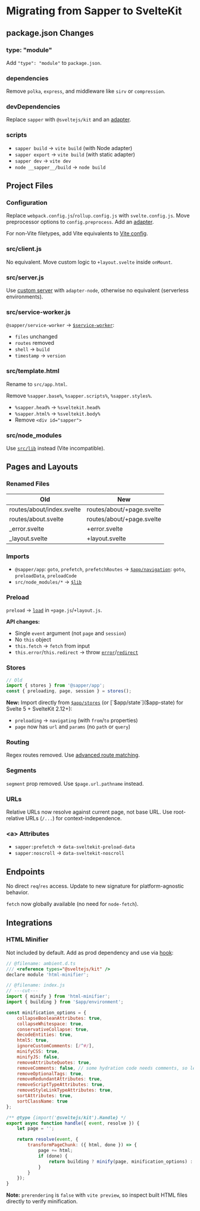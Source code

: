 # Migrating from Sapper to SvelteKit

## package.json Changes

### type: "module"
Add `"type": "module"` to `package.json`.

### dependencies
Remove `polka`, `express`, and middleware like `sirv` or `compression`.

### devDependencies
Replace `sapper` with `@sveltejs/kit` and an [adapter](adapters).

### scripts
- `sapper build` → `vite build` (with Node adapter)
- `sapper export` → `vite build` (with static adapter)
- `sapper dev` → `vite dev`
- `node __sapper__/build` → `node build`

## Project Files

### Configuration
Replace `webpack.config.js`/`rollup.config.js` with `svelte.config.js`. Move preprocessor options to `config.preprocess`. Add an [adapter](adapters).

For non-Vite filetypes, add Vite equivalents to [Vite config](project-structure#Project-files-vite.config.js).

### src/client.js
No equivalent. Move custom logic to `+layout.svelte` inside `onMount`.

### src/server.js
Use [custom server](adapter-node#Custom-server) with `adapter-node`, otherwise no equivalent (serverless environments).

### src/service-worker.js
`@sapper/service-worker` → [`$service-worker`]($service-worker):
- `files` unchanged
- `routes` removed
- `shell` → `build`
- `timestamp` → `version`

### src/template.html
Rename to `src/app.html`.

Remove `%sapper.base%`, `%sapper.scripts%`, `%sapper.styles%`.
- `%sapper.head%` → `%sveltekit.head%`
- `%sapper.html%` → `%sveltekit.body%`
- Remove `<div id="sapper">`

### src/node_modules
Use [`src/lib`]($lib) instead (Vite incompatible).

## Pages and Layouts

### Renamed Files
| Old | New |
|-----|-----|
| routes/about/index.svelte | routes/about/+page.svelte |
| routes/about.svelte | routes/about/+page.svelte |
| _error.svelte | +error.svelte |
| _layout.svelte | +layout.svelte |

### Imports
- `@sapper/app`: `goto`, `prefetch`, `prefetchRoutes` → [`$app/navigation`]($app-navigation): `goto`, `preloadData`, `preloadCode`
- `src/node_modules/*` → [`$lib`]($lib)

### Preload
`preload` → [`load`](load) in `+page.js`/`+layout.js`.

**API changes:**
- Single `event` argument (not `page` and `session`)
- No `this` object
- `this.fetch` → `fetch` from input
- `this.error`/`this.redirect` → throw [`error`](load#Errors)/[`redirect`](load#Redirects)

### Stores
```js
// Old
import { stores } from '@sapper/app';
const { preloading, page, session } = stores();
```

**New:** Import directly from [`$app/stores`]($app-stores) (or [`$app/state`]($app-state) for Svelte 5 + SvelteKit 2.12+):
- `preloading` → `navigating` (with `from`/`to` properties)
- `page` now has `url` and `params` (no `path` or `query`)

### Routing
Regex routes removed. Use [advanced route matching](advanced-routing#Matching).

### Segments
`segment` prop removed. Use `$page.url.pathname` instead.

### URLs
Relative URLs now resolve against current page, not base URL. Use root-relative URLs (`/...`) for context-independence.

### &lt;a&gt; Attributes
- `sapper:prefetch` → `data-sveltekit-preload-data`
- `sapper:noscroll` → `data-sveltekit-noscroll`

## Endpoints

No direct `req`/`res` access. Update to new signature for platform-agnostic behavior.

`fetch` now globally available (no need for `node-fetch`).

## Integrations

### HTML Minifier
Not included by default. Add as prod dependency and use via [hook](hooks#Server-hooks-handle):

```js
// @filename: ambient.d.ts
/// <reference types="@sveltejs/kit" />
declare module 'html-minifier';

// @filename: index.js
// ---cut---
import { minify } from 'html-minifier';
import { building } from '$app/environment';

const minification_options = {
	collapseBooleanAttributes: true,
	collapseWhitespace: true,
	conservativeCollapse: true,
	decodeEntities: true,
	html5: true,
	ignoreCustomComments: [/^#/],
	minifyCSS: true,
	minifyJS: false,
	removeAttributeQuotes: true,
	removeComments: false, // some hydration code needs comments, so leave them in
	removeOptionalTags: true,
	removeRedundantAttributes: true,
	removeScriptTypeAttributes: true,
	removeStyleLinkTypeAttributes: true,
	sortAttributes: true,
	sortClassName: true
};

/** @type {import('@sveltejs/kit').Handle} */
export async function handle({ event, resolve }) {
	let page = '';

	return resolve(event, {
		transformPageChunk: ({ html, done }) => {
			page += html;
			if (done) {
				return building ? minify(page, minification_options) : page;
			}
		}
	});
}
```

**Note:** `prerendering` is `false` with `vite preview`, so inspect built HTML files directly to verify minification.